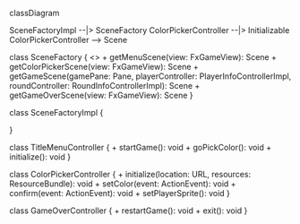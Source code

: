 classDiagram

SceneFactoryImpl --|> SceneFactory
ColorPickerController --|> Initializable
ColorPickerController --> Scene

class SceneFactory {
    <<interface>>
    + getMenuScene(view: FxGameView): Scene
    + getColorPickerScene(view: FxGameView): Scene
    + getGameScene(gamePane: Pane, playerController: PlayerInfoControllerImpl, roundController: RoundInfoControllerImpl): Scene
    + getGameOverScene(view: FxGameView): Scene
}

class SceneFactoryImpl {
    
}

class TitleMenuController {
    + startGame(): void
    + goPickColor(): void
    + initialize(): void
}

class ColorPickerController {
    + initialize(location: URL, resources: ResourceBundle): void
    + setColor(event: ActionEvent): void
    + confirm(event: ActionEvent): void
    + setPlayerSprite(): void
}

class GameOverController {
    + restartGame(): void
    + exit(): void
}